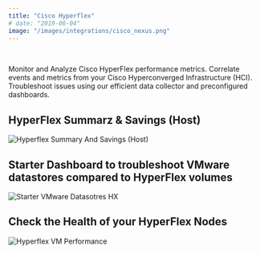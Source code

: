 ```yaml
---
title: "Cisco Hyperflex"
# date: "2019-06-04"
image: "/images/integrations/cisco_nexus.png"
---
```


 

<!-- ![Cisco_Hyperflex](/images/integrations/cisco_nexus.png) -->



Monitor and Analyze Cisco HyperFlex performance metrics. Correlate events and metrics from your Cisco Hyperconverged Infrastructure (HCI). Troubleshoot issues using our efficient data collector and preconfigured dashboards.

## HyperFlex Summarz & Savings (Host)

![Hyperflex Summary And Savings (Host)](/images/integrations/posts/hostsavings-1024x567.png)


## Starter Dashboard to troubleshoot VMware datastores compared to HyperFlex volumes


![Starter VMware Datasotres HX](/images/integrations/posts/VM_vs_HX-Datastores-1024x516.png)


## Check the Health of your HyperFlex Nodes


![Hyperflex VM Performance](/images/integrations/posts/single_Node_health-1024x462.png)